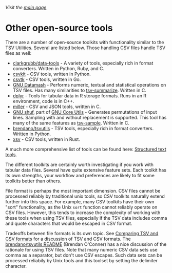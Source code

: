 _Visit the [main page](../README.md)_

# Other open-source tools

There are a number of open-source toolkits with functionality similar to the TSV Utilities. Several are listed below. Those handling CSV files handle TSV files as well:

* [clarkgrubb/data-tools](https://github.com/clarkgrubb/data-tools) - A variety of tools, especially rich in format converters. Written in Python, Ruby, and C.
* [csvkit](https://github.com/wireservice/csvkit) - CSV tools, written in Python.
* [csvtk](https://github.com/shenwei356/csvtk) - CSV tools, written in Go.
* [GNU Datamash](https://www.gnu.org/software/datamash/) - Performs numeric, textual and statistical operations on TSV files. Has many similarities to  [tsv-summarize](ToolReference.md#tsv-summarize). Written in C.
* [dplyr](https://github.com/hadley/dplyr) - Tools for tabular data in R storage formats. Runs in an R environment, code is in C++.
* [miller](https://github.com/johnkerl/miller) - CSV and JSON tools, written in C.
* [GNU shuf](https://www.gnu.org/software/coreutils/manual/html_node/shuf-invocation.html), part of [GNU Core Utils](https://www.gnu.org/software/coreutils/coreutils.html) - Generates permutations of input lines. Sampling with and without replacement is supported. This tool has many of the same features as [tsv-sample](ToolReference.md#tsv-sample). Written in C.
* [brendano/tsvutils](https://github.com/brendano/tsvutils) - TSV tools, especially rich in format converters. Written in Python.
* [xsv](https://github.com/BurntSushi/xsv) - CSV tools, written in Rust.

A much more comprehensive list of tools can be found here: [Structured text tools](https://github.com/dbohdan/structured-text-tools).

The different toolkits are certainly worth investigating if you work with tabular data files. Several have quite extensive feature sets. Each toolkit has its own strengths, your workflow and preferences are likely to fit some toolkits better than others.

File format is perhaps the most important dimension. CSV files cannot be processed reliably by traditional unix tools, so CSV toolkits naturally extend further into this space. For example, many CSV toolkits have their own "sort" functionality, as the Unix `sort` function cannot reliably operate on CSV files. However, this tends to increase the complexity of working with these tools when using TSV files, especially if the TSV data includes comma and quote characters that would be escaped in CSV format.

Tradeoffs between file formats is its own topic. See [Comparing TSV and CSV formats](comparing-tsv-and-csv.md) for a discussion of TSV and CSV formats. The [brendano/tsvutils README](https://github.com/brendano/tsvutils#the-philosophy-of-tsvutils) (Brendan O'Conner) has a nice discussion of the rationale for using TSV files. Note that many numeric CSV data sets use comma as a separator, but don't use CSV escapes. Such data sets can be processed reliabily by Unix tools and this toolset by setting the delimiter character.
